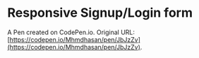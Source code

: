 # Responsive Signup/Login form

A Pen created on CodePen.io. Original URL: [https://codepen.io/Mhmdhasan/pen/JbJzZv](https://codepen.io/Mhmdhasan/pen/JbJzZv).

